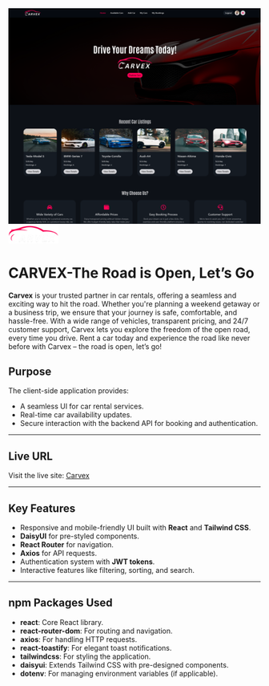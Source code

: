 <div align="center">
  <img height="" src="https://github.com/rayhansohel/carvex/blob/main/src/assets/others/carvex.png"  />
</div>

<img src="src/assets/carvex-logo/caevex-text-logo-light.png" alt="Carvex Logo" width="100px">

# CARVEX-The Road is Open, Let’s Go

**Carvex** is your trusted partner in car rentals, offering a seamless and exciting way to hit the road. Whether you're planning a weekend getaway or a business trip, we ensure that your journey is safe, comfortable, and hassle-free. With a wide range of vehicles, transparent pricing, and 24/7 customer support, Carvex lets you explore the freedom of the open road, every time you drive. Rent a car today and experience the road like never before with Carvex – the road is open, let’s go!


## **Purpose**

The client-side application provides:
- A seamless UI for car rental services.
- Real-time car availability updates.
- Secure interaction with the backend API for booking and authentication.

---

## **Live URL**

Visit the live site: [Carvex](https://carvex.netlify.app/)

---

## **Key Features**
- Responsive and mobile-friendly UI built with **React** and **Tailwind CSS**.
- **DaisyUI** for pre-styled components.
- **React Router** for navigation.
- **Axios** for API requests.
- Authentication system with **JWT tokens**.
- Interactive features like filtering, sorting, and search.

---

## **npm Packages Used**
- **react**: Core React library.
- **react-router-dom**: For routing and navigation.
- **axios**: For handling HTTP requests.
- **react-toastify**: For elegant toast notifications.
- **tailwindcss**: For styling the application.
- **daisyui**: Extends Tailwind CSS with pre-designed components.
- **dotenv**: For managing environment variables (if applicable).
